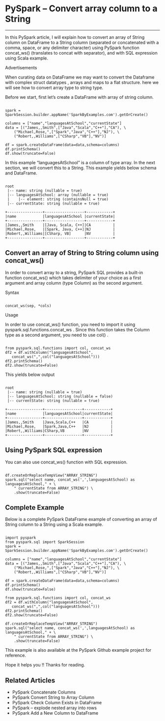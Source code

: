 # PySpark – Convert array column to a String

---

In this PySpark article, I will explain how to convert an array of String column on DataFrame to a String column (separated or concatenated with a comma, space, or any delimiter character) using PySpark function concat_ws() (translates to concat with separator),  and with SQL expression using Scala example.

Advertisements

When curating data on DataFrame we may want to convert the Dataframe with complex struct datatypes , arrays and maps to a flat structure. here we will see how to convert array type to string type.

Before we start, first let’s create a DataFrame with array of string column.

```

spark = SparkSession.builder.appName('SparkByExamples.com').getOrCreate()

columns = ["name","languagesAtSchool","currentState"]
data = [("James,,Smith",["Java","Scala","C++"],"CA"), \
    ("Michael,Rose,",["Spark","Java","C++"],"NJ"), \
    ("Robert,,Williams",["CSharp","VB"],"NV")]

df = spark.createDataFrame(data=data,schema=columns)
df.printSchema()
df.show(truncate=False)

```

In this example “languagesAtSchool” is a column of type array. In the next section, we will convert this to a String. This example yields below schema and DataFrame.

```

root
 |-- name: string (nullable = true)
 |-- languagesAtSchool: array (nullable = true)
 |    |-- element: string (containsNull = true)
 |-- currentState: string (nullable = true)

+----------------+------------------+------------+
|name            |languagesAtSchool |currentState|
+----------------+------------------+------------+
|James,,Smith    |[Java, Scala, C++]|CA          |
|Michael,Rose,   |[Spark, Java, C++]|NJ          |
|Robert,,Williams|[CSharp, VB]      |NV          |
+----------------+------------------+------------+

```

## Convert an array of String to String column using concat_ws()

In order to convert array to a string, PySpark SQL provides a built-in function concat_ws() which takes delimiter of your choice as a first argument and array column (type Column) as the second argument.

Syntax

```

concat_ws(sep, *cols)

```

Usage

In order to use concat_ws() function, you need to import it using pyspark.sql.functions.concat_ws . Since this function takes the Column type as a second argument, you need to use col() .

```

from pyspark.sql.functions import col, concat_ws
df2 = df.withColumn("languagesAtSchool",
   concat_ws(",",col("languagesAtSchool")))
df2.printSchema()
df2.show(truncate=False)

```

This yields below output

```

root
 |-- name: string (nullable = true)
 |-- languagesAtSchool: string (nullable = false)
 |-- currentState: string (nullable = true)

+----------------+-----------------+------------+
|name            |languagesAtSchool|currentState|
+----------------+-----------------+------------+
|James,,Smith    |Java,Scala,C++   |CA          |
|Michael,Rose,   |Spark,Java,C++   |NJ          |
|Robert,,Williams|CSharp,VB        |NV          |
+----------------+-----------------+------------+

```

## Using PySpark SQL expression

You can also use concat_ws() function with SQL expression.

```

df.createOrReplaceTempView("ARRAY_STRING")
spark.sql("select name, concat_ws(',',languagesAtSchool) as languagesAtSchool," + \
    " currentState from ARRAY_STRING") \
    .show(truncate=False)

```

## Complete Example

Below is a complete PySpark DataFrame example of converting an array of String column to a String using a Scala example.

```

import pyspark
from pyspark.sql import SparkSession
spark = SparkSession.builder.appName('SparkByExamples.com').getOrCreate()

columns = ["name","languagesAtSchool","currentState"]
data = [("James,,Smith",["Java","Scala","C++"],"CA"), \
    ("Michael,Rose,",["Spark","Java","C++"],"NJ"), \
    ("Robert,,Williams",["CSharp","VB"],"NV")]

df = spark.createDataFrame(data=data,schema=columns)
df.printSchema()
df.show(truncate=False)

from pyspark.sql.functions import col, concat_ws
df2 = df.withColumn("languagesAtSchool",
   concat_ws(",",col("languagesAtSchool")))
df2.printSchema()
df2.show(truncate=False)

df.createOrReplaceTempView("ARRAY_STRING")
spark.sql("select name, concat_ws(',',languagesAtSchool) as languagesAtSchool," + \
    " currentState from ARRAY_STRING") \
    .show(truncate=False)

```

This example is also available at the PySpark Github example project for reference.

Hope it helps you !! Thanks for reading.

## Related Articles
- PySpark Concatenate Columns
- PySpark Convert String to Array Column
- PySpark Check Column Exists in DataFrame
- PySpark – explode nested array into rows
- PySpark Add a New Column to DataFrame


